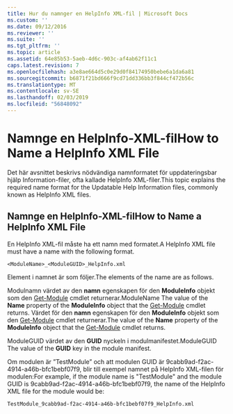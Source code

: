 ```yaml
---
title: Hur du namnger en HelpInfo XML-fil | Microsoft Docs
ms.custom: ''
ms.date: 09/12/2016
ms.reviewer: ''
ms.suite: ''
ms.tgt_pltfrm: ''
ms.topic: article
ms.assetid: 64e85b53-5aeb-4d6c-903c-af4ab62f11c1
caps.latest.revision: 7
ms.openlocfilehash: a3e8ae664d5c0e29d0f84174950bebe6a1da6a81
ms.sourcegitcommit: b6871f21bd666f9cd71dd336bb3f844cf472b56c
ms.translationtype: MT
ms.contentlocale: sv-SE
ms.lasthandoff: 02/03/2019
ms.locfileid: "56848092"
---
```

# <a name="how-to-name-a-helpinfo-xml-file"></a><span data-ttu-id="088a9-102">Namnge en HelpInfo-XML-fil</span><span class="sxs-lookup"><span data-stu-id="088a9-102">How to Name a HelpInfo XML File</span></span>

<span data-ttu-id="088a9-103">Det här avsnittet beskrivs nödvändiga namnformatet för uppdateringsbar hjälp Information-filer, ofta kallade HelpInfo XML-filer.</span><span class="sxs-lookup"><span data-stu-id="088a9-103">This topic explains the required name format for the Updatable Help Information files, commonly known as HelpInfo XML files.</span></span>

## <a name="how-to-name-a-helpinfo-xml-file"></a><span data-ttu-id="088a9-104">Namnge en HelpInfo-XML-fil</span><span class="sxs-lookup"><span data-stu-id="088a9-104">How to Name a HelpInfo XML File</span></span>

<span data-ttu-id="088a9-105">En HelpInfo XML-fil måste ha ett namn med formatet.</span><span class="sxs-lookup"><span data-stu-id="088a9-105">A HelpInfo XML file must have a name with the following format.</span></span>

`<ModuleName>_<ModuleGUID>_HelpInfo.xml`

<span data-ttu-id="088a9-106">Element i namnet är som följer.</span><span class="sxs-lookup"><span data-stu-id="088a9-106">The elements of the name are as follows.</span></span>

<span data-ttu-id="088a9-107">Modulnamn värdet av den **namn** egenskapen för den **ModuleInfo** objekt som den [Get-Module](/powershell/module/Microsoft.PowerShell.Core/Get-Module) cmdlet returnerar.</span><span class="sxs-lookup"><span data-stu-id="088a9-107">ModuleName The value of the **Name** property of the **ModuleInfo** object that the [Get-Module](/powershell/module/Microsoft.PowerShell.Core/Get-Module) cmdlet returns.</span></span>
<span data-ttu-id="088a9-108">Värdet för den **namn** egenskapen för den **ModuleInfo** objekt som den [Get-Module](/powershell/module/Microsoft.PowerShell.Core/Get-Module) cmdlet returnerar.</span><span class="sxs-lookup"><span data-stu-id="088a9-108">The value of the **Name** property of the **ModuleInfo** object that the [Get-Module](/powershell/module/Microsoft.PowerShell.Core/Get-Module) cmdlet returns.</span></span>

<span data-ttu-id="088a9-109">ModuleGUID värdet av den **GUID** nyckeln i modulmanifestet.</span><span class="sxs-lookup"><span data-stu-id="088a9-109">ModuleGUID The value of the **GUID** key in the module manifest.</span></span>

<span data-ttu-id="088a9-110">Om modulen är ”TestModule” och att modulen GUID är 9cabb9ad-f2ac-4914-a46b-bfc1bebf07f9, blir till exempel namnet på HelpInfo XML-filen för modulen:</span><span class="sxs-lookup"><span data-stu-id="088a9-110">For example, if the module name is "TestModule" and the module GUID is 9cabb9ad-f2ac-4914-a46b-bfc1bebf07f9, the name of the HelpInfo XML file for the module would be:</span></span>

`TestModule_9cabb9ad-f2ac-4914-a46b-bfc1bebf07f9_HelpInfo.xml`